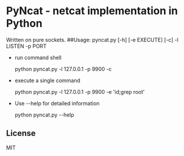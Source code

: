 # PyNcat - netcat implementation in Python
Written on pure sockets.
##Usage:
    pyncat.py [-h] [-e EXECUTE] [-c] -l LISTEN -p PORT
* run command shell

    python pyncat.py -l 127.0.0.1 -p 9900 -c

* execute a single command

    python pyncat.py -l 127.0.0.1 -p 9900 -e 'id;grep root'

* Use --help for detailed information

    python pyncat.py --help

## License
MIT
